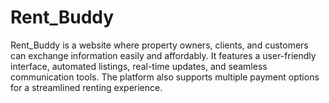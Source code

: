 # Rent_Buddy
 Rent_Buddy is a website where property owners, clients, and customers can exchange information easily and affordably. It features a user-friendly interface, automated listings, real-time updates, and seamless communication tools. The platform also supports multiple payment options for a streamlined renting experience.
